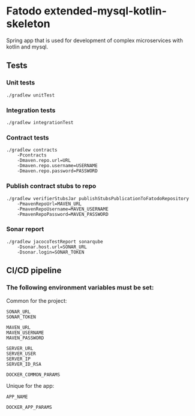 # Fatodo extended-mysql-kotlin-skeleton

Spring app that is used for development of complex microservices with kotlin and mysql.

## Tests

### Unit tests

```
./gradlew unitTest
```

### Integration tests

```
./gradlew integrationTest
```

### Contract tests

```
./gradlew contracts 
    -Pcontracts
    -Dmaven.repo.url=URL
    -Dmaven.repo.username=USERNAME
    -Dmaven.repo.password=PASSWORD
```

### Publish contract stubs to repo

```
./gradlew verifierStubsJar publishStubsPublicationToFatodoRepository 
    -PmavenRepoUrl=MAVEN_URL 
    -PmavenRepoUsername=MAVEN_USERNAME 
    -PmavenRepoPassword=MAVEN_PASSWORD
```

### Sonar report

```
./gradlew jacocoTestReport sonarqube
    -Dsonar.host.url=SONAR_URL
    -Dsonar.login=SONAR_TOKEN
```

## CI/CD pipeline

### The following environment variables must be set:

Common for the project:

```
SONAR_URL
SONAR_TOKEN

MAVEN_URL
MAVEN_USERNAME
MAVEN_PASSWORD

SERVER_URL
SERVER_USER
SERVER_IP
SERVER_ID_RSA

DOCKER_COMMON_PARAMS
```

Unique for the app:

```
APP_NAME

DOCKER_APP_PARAMS
```
